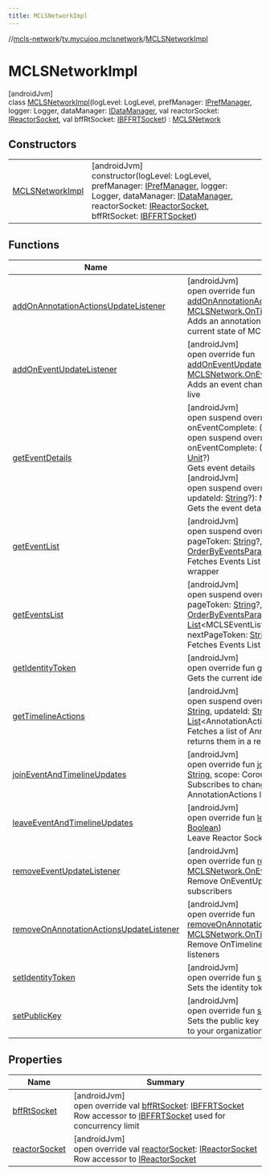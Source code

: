 ```yaml
---
title: MCLSNetworkImpl
---
```

//[mcls-network](../../../index.html)/[tv.mycujoo.mclsnetwork](../index.html)/[MCLSNetworkImpl](index.html)



# MCLSNetworkImpl



[androidJvm]\
class [MCLSNetworkImpl](index.html)(logLevel: LogLevel, prefManager: [IPrefManager](../../tv.mycujoo.mclsnetwork.manager/-i-pref-manager/index.html), logger: Logger, dataManager: [IDataManager](../../tv.mycujoo.mclsnetwork.data/-i-data-manager/index.html), val reactorSocket: [IReactorSocket](../../tv.mycujoo.mclsnetwork.network.socket/-i-reactor-socket/index.html), val bffRtSocket: [IBFFRTSocket](../../tv.mycujoo.mclsnetwork.network.socket/-i-b-f-f-r-t-socket/index.html)) : [MCLSNetwork](../-m-c-l-s-network/index.html)



## Constructors


| | |
|---|---|
| [MCLSNetworkImpl](-m-c-l-s-network-impl.html) | [androidJvm]<br>constructor(logLevel: LogLevel, prefManager: [IPrefManager](../../tv.mycujoo.mclsnetwork.manager/-i-pref-manager/index.html), logger: Logger, dataManager: [IDataManager](../../tv.mycujoo.mclsnetwork.data/-i-data-manager/index.html), reactorSocket: [IReactorSocket](../../tv.mycujoo.mclsnetwork.network.socket/-i-reactor-socket/index.html), bffRtSocket: [IBFFRTSocket](../../tv.mycujoo.mclsnetwork.network.socket/-i-b-f-f-r-t-socket/index.html)) |


## Functions


| Name | Summary |
|---|---|
| [addOnAnnotationActionsUpdateListener](add-on-annotation-actions-update-listener.html) | [androidJvm]<br>open override fun [addOnAnnotationActionsUpdateListener](add-on-annotation-actions-update-listener.html)(onTimelineUpdate: [MCLSNetwork.OnTimelineUpdateListener](../-m-c-l-s-network/-on-timeline-update-listener/index.html))<br>Adds an annotation actions change listener. And sends the current state of MCLSEvent (if joined before) |
| [addOnEventUpdateListener](add-on-event-update-listener.html) | [androidJvm]<br>open override fun [addOnEventUpdateListener](add-on-event-update-listener.html)(onEventUpdate: [MCLSNetwork.OnEventUpdateListener](../-m-c-l-s-network/-on-event-update-listener/index.html))<br>Adds an event change update listener i.e. the event went live |
| [getEventDetails](get-event-details.html) | [androidJvm]<br>open suspend override fun [getEventDetails](get-event-details.html)(eventId: [String](https://kotlinlang.org/api/latest/jvm/stdlib/kotlin/-string/index.html), onEventComplete: (MCLSEvent) -&gt; [Unit](https://kotlinlang.org/api/latest/jvm/stdlib/kotlin/-unit/index.html))<br>open suspend override fun [getEventDetails](get-event-details.html)(eventId: [String](https://kotlinlang.org/api/latest/jvm/stdlib/kotlin/-string/index.html), onEventComplete: (MCLSEvent) -&gt; [Unit](https://kotlinlang.org/api/latest/jvm/stdlib/kotlin/-unit/index.html), onError: ([String](https://kotlinlang.org/api/latest/jvm/stdlib/kotlin/-string/index.html)) -&gt; [Unit](https://kotlinlang.org/api/latest/jvm/stdlib/kotlin/-unit/index.html)?)<br>Gets event details<br>[androidJvm]<br>open suspend override fun [getEventDetails](get-event-details.html)(eventId: [String](https://kotlinlang.org/api/latest/jvm/stdlib/kotlin/-string/index.html), updateId: [String](https://kotlinlang.org/api/latest/jvm/stdlib/kotlin/-string/index.html)?): MCLSResult&lt;[Exception](https://kotlinlang.org/api/latest/jvm/stdlib/kotlin/-exception/index.html), MCLSEvent&gt;<br>Gets the event details raw response |
| [getEventList](get-event-list.html) | [androidJvm]<br>open suspend override fun [getEventList](get-event-list.html)(pageSize: [Int](https://kotlinlang.org/api/latest/jvm/stdlib/kotlin/-int/index.html)?, pageToken: [String](https://kotlinlang.org/api/latest/jvm/stdlib/kotlin/-string/index.html)?, filter: [String](https://kotlinlang.org/api/latest/jvm/stdlib/kotlin/-string/index.html)?, orderBy: [OrderByEventsParam](../../tv.mycujoo.mclsnetwork.domain.entity/-order-by-events-param/index.html)?): MCLSResult&lt;[Exception](https://kotlinlang.org/api/latest/jvm/stdlib/kotlin/-exception/index.html), Events&gt;<br>Fetches Events List and Returns them in a MCLSResult wrapper |
| [getEventsList](get-events-list.html) | [androidJvm]<br>open suspend override fun [getEventsList](get-events-list.html)(pageSize: [Int](https://kotlinlang.org/api/latest/jvm/stdlib/kotlin/-int/index.html)?, pageToken: [String](https://kotlinlang.org/api/latest/jvm/stdlib/kotlin/-string/index.html)?, filter: [String](https://kotlinlang.org/api/latest/jvm/stdlib/kotlin/-string/index.html)?, orderBy: [OrderByEventsParam](../../tv.mycujoo.mclsnetwork.domain.entity/-order-by-events-param/index.html)?, fetchEventCallback: (eventList: [List](https://kotlinlang.org/api/latest/jvm/stdlib/kotlin.collections/-list/index.html)&lt;MCLSEventListItem&gt;, previousPageToken: [String](https://kotlinlang.org/api/latest/jvm/stdlib/kotlin/-string/index.html), nextPageToken: [String](https://kotlinlang.org/api/latest/jvm/stdlib/kotlin/-string/index.html)) -&gt; [Unit](https://kotlinlang.org/api/latest/jvm/stdlib/kotlin/-unit/index.html)?)<br>Fetches Events List and Returns them in a callback param |
| [getIdentityToken](get-identity-token.html) | [androidJvm]<br>open override fun [getIdentityToken](get-identity-token.html)(): [String](https://kotlinlang.org/api/latest/jvm/stdlib/kotlin/-string/index.html)<br>Gets the current identity token used for network calls |
| [getTimelineActions](get-timeline-actions.html) | [androidJvm]<br>open suspend override fun [getTimelineActions](get-timeline-actions.html)(timelineId: [String](https://kotlinlang.org/api/latest/jvm/stdlib/kotlin/-string/index.html), updateId: [String](https://kotlinlang.org/api/latest/jvm/stdlib/kotlin/-string/index.html)?): MCLSResult&lt;[Exception](https://kotlinlang.org/api/latest/jvm/stdlib/kotlin/-exception/index.html), [List](https://kotlinlang.org/api/latest/jvm/stdlib/kotlin.collections/-list/index.html)&lt;AnnotationAction&gt;&gt;<br>Fetches a list of Annotation Actions from the api, and returns them in a response wrapper for safe execution |
| [joinEventAndTimelineUpdates](join-event-and-timeline-updates.html) | [androidJvm]<br>open override fun [joinEventAndTimelineUpdates](join-event-and-timeline-updates.html)(eventId: [String](https://kotlinlang.org/api/latest/jvm/stdlib/kotlin/-string/index.html), scope: CoroutineScope)<br>Subscribes to changes in MCLSEvent and timeline AnnotationActions listeners |
| [leaveEventAndTimelineUpdates](leave-event-and-timeline-updates.html) | [androidJvm]<br>open override fun [leaveEventAndTimelineUpdates](leave-event-and-timeline-updates.html)(release: [Boolean](https://kotlinlang.org/api/latest/jvm/stdlib/kotlin/-boolean/index.html))<br>Leave Reactor Socket, and remove all listeners |
| [removeEventUpdateListener](remove-event-update-listener.html) | [androidJvm]<br>open override fun [removeEventUpdateListener](remove-event-update-listener.html)(listener: [MCLSNetwork.OnEventUpdateListener](../-m-c-l-s-network/-on-event-update-listener/index.html))<br>Remove OnEventUpdateListener from event change subscribers |
| [removeOnAnnotationActionsUpdateListener](remove-on-annotation-actions-update-listener.html) | [androidJvm]<br>open override fun [removeOnAnnotationActionsUpdateListener](remove-on-annotation-actions-update-listener.html)(listener: [MCLSNetwork.OnTimelineUpdateListener](../-m-c-l-s-network/-on-timeline-update-listener/index.html))<br>Remove OnTimelineUpdateListener from timeline changes listeners |
| [setIdentityToken](set-identity-token.html) | [androidJvm]<br>open override fun [setIdentityToken](set-identity-token.html)(identityToken: [String](https://kotlinlang.org/api/latest/jvm/stdlib/kotlin/-string/index.html))<br>Sets the identity token used for protected streams |
| [setPublicKey](set-public-key.html) | [androidJvm]<br>open override fun [setPublicKey](set-public-key.html)(publicKey: [String](https://kotlinlang.org/api/latest/jvm/stdlib/kotlin/-string/index.html))<br>Sets the public key used for network calls. this one is linked to your organization |


## Properties


| Name | Summary |
|---|---|
| [bffRtSocket](bff-rt-socket.html) | [androidJvm]<br>open override val [bffRtSocket](bff-rt-socket.html): [IBFFRTSocket](../../tv.mycujoo.mclsnetwork.network.socket/-i-b-f-f-r-t-socket/index.html)<br>Row accessor to [IBFFRTSocket](../../tv.mycujoo.mclsnetwork.network.socket/-i-b-f-f-r-t-socket/index.html) used for concurrency limit |
| [reactorSocket](reactor-socket.html) | [androidJvm]<br>open override val [reactorSocket](reactor-socket.html): [IReactorSocket](../../tv.mycujoo.mclsnetwork.network.socket/-i-reactor-socket/index.html)<br>Row accessor to [IReactorSocket](../../tv.mycujoo.mclsnetwork.network.socket/-i-reactor-socket/index.html) |

